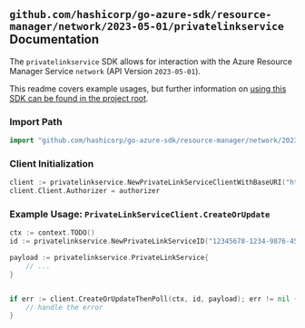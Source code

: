 
## `github.com/hashicorp/go-azure-sdk/resource-manager/network/2023-05-01/privatelinkservice` Documentation

The `privatelinkservice` SDK allows for interaction with the Azure Resource Manager Service `network` (API Version `2023-05-01`).

This readme covers example usages, but further information on [using this SDK can be found in the project root](https://github.com/hashicorp/go-azure-sdk/tree/main/docs).

### Import Path

```go
import "github.com/hashicorp/go-azure-sdk/resource-manager/network/2023-05-01/privatelinkservice"
```


### Client Initialization

```go
client := privatelinkservice.NewPrivateLinkServiceClientWithBaseURI("https://management.azure.com")
client.Client.Authorizer = authorizer
```


### Example Usage: `PrivateLinkServiceClient.CreateOrUpdate`

```go
ctx := context.TODO()
id := privatelinkservice.NewPrivateLinkServiceID("12345678-1234-9876-4563-123456789012", "example-resource-group", "privateLinkServiceValue")

payload := privatelinkservice.PrivateLinkService{
	// ...
}


if err := client.CreateOrUpdateThenPoll(ctx, id, payload); err != nil {
	// handle the error
}
```
